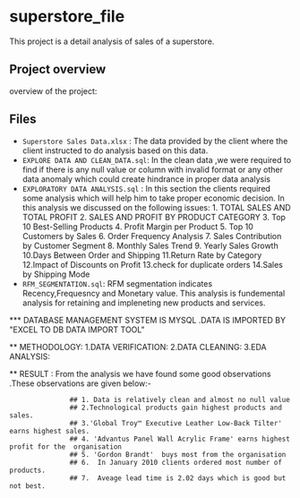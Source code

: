 # superstore_file
This project is a detail analysis of  sales of a superstore. 

## Project overview
overview of the project:
## Files

- `Superstore Sales Data.xlsx` : The data provided by the client where the client instructed to do analysis based on this data.
- `EXPLORE DATA AND CLEAN_DATA.sql`: In the clean data ,we were required to find if there is any null value or column with invalid format or any other data anomaly which could create 
                                     hindrance  in proper data analysis
- `EXPLORATORY DATA ANALYSIS.sql` : In this section the clients required some analysis   which will help him to take proper economic decision. In this analysis we discussed on the 
                                    following issues:
                                                      1. TOTAL SALES AND TOTAL PROFIT
                                                      2. SALES AND PROFIT BY PRODUCT CATEGORY
                                                      3. Top 10 Best-Selling Products
                                                      4. Profit Margin per Product
                                                      5. Top 10 Customers by Sales
                                                      6. Order Frequency Analysis
                                                      7. Sales Contribution by Customer Segment
                                                      8. Monthly Sales Trend
                                                      9. Yearly Sales Growth
                                                      10.Days Between Order and Shipping
                                                      11.Return Rate by Category
                                                      12.Impact of Discounts on Profit
                                                      13.check for duplicate orders
                                                      14.Sales by Shipping Mode
- `RFM_SEGMENTATION.sql`: RFM segmentation indicates Recency,Frequesncy and  Monetary value. This analysis is fundemental analysis for retaining and impleneting new products and services.

***  DATABASE MANAGEMENT SYSTEM IS MYSQL .DATA IS IMPORTED BY "EXCEL TO DB DATA IMPORT TOOL"

** METHODOLOGY:
1.DATA VERIFICATION:
2.DATA CLEANING:
3.EDA ANALYSIS:

** RESULT : From the analysis we  have found  some good observations .These observations are given below:- 

                   ## 1. Data is relatively clean and almost no null value
                   ## 2.Technological products gain highest products and sales.
                   ## 3.'Global Troy™ Executive Leather Low-Back Tilter'  earns highest sales.
                   ## 4. 'Advantus Panel Wall Acrylic Frame' earns highest profit for the  organisation
                   ## 5. 'Gordon Brandt'  buys most from the organisation
                   ## 6.  In January 2010 clients ordered most number of products.
                   ## 7.  Aveage lead time is 2.02 days which is good but not best.







